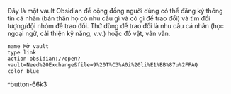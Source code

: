 Đây là một vault Obsidian để cộng đồng người dùng có thể đăng ký thông tin cá nhân (bản thân họ có nhu cầu gì và có gì để trao đổi) và tìm đối tượng/đội nhóm để trao đổi. Thứ dùng để trao đổi là nhu cầu cá nhân (học ngoại ngữ, cải thiện kỹ năng, v.v.) hoặc đồ vật, vân vân.  
```button
name Mở vault
type link
action obsidian://open?vault=Need%20Exchange&file=9%20T%C3%A0i%20li%E1%BB%87u%2FFAQ
color blue
```
^button-66k3